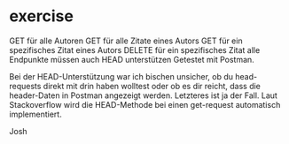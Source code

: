 # exercise

GET für alle Autoren
GET für alle Zitate eines Autors
GET für ein spezifisches Zitat eines Autors
DELETE für ein spezifisches Zitat
alle Endpunkte müssen auch HEAD unterstützen
Getestet mit Postman.

Bei der HEAD-Unterstützung war ich bischen unsicher, ob du head-requests direkt mit drin haben wolltest oder ob es dir reicht, dass die header-Daten in Postman angezeigt werden. Letzteres ist ja der Fall. Laut Stackoverflow wird die HEAD-Methode bei einen get-request automatisch implementiert.

Josh